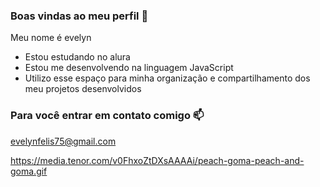 ### Boas vindas ao meu perfil 💙 

Meu nome é evelyn

- Estou estudando no alura
- Estou me desenvolvendo na linguagem JavaScript
- Utilizo esse espaço para minha organização e compartilhamento dos meu projetos desenvolvidos

### Para você entrar em contato comigo 📫

evelynfelis75@gmail.com


https://media.tenor.com/v0FhxoZtDXsAAAAi/peach-goma-peach-and-goma.gif
